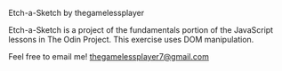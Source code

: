 Etch-a-Sketch by thegamelessplayer

Etch-a-Sketch is a project of the fundamentals portion of the JavaScript lessons in The Odin Project. This exercise uses DOM manipulation. 

Feel free to email me!
thegamelessplayer7@gmail.com
